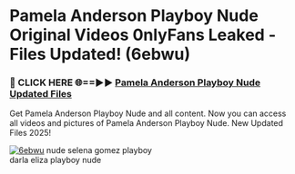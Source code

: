 # Pamela Anderson Playboy Nude Original Videos 0nlyFans Leaked - Files Updated! (6ebwu)

<h3>🔴 CLICK HERE 🌐==►► <a href="https://tinyurl.com/yrmya6cz" rel="nofollow">Pamela Anderson Playboy Nude Updated Files</a></h3>

Get Pamela Anderson Playboy Nude and all content. Now you can access all videos and pictures of Pamela Anderson Playboy Nude. New Updated Files 2025!

[![6ebwu](https://i.imgur.com/FMdXYCs.gif)](https://tinyurl.com/yrmya6cz)
nude selena gomez playboy<br>
darla eliza playboy nude